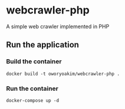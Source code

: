 # webcrawler-php
A simple web crawler  implemented in PHP
## Run the application
### Build the container
`docker build -t oworyoakim/webcrawler-php .`
### Run the container
`docker-compose up -d`
